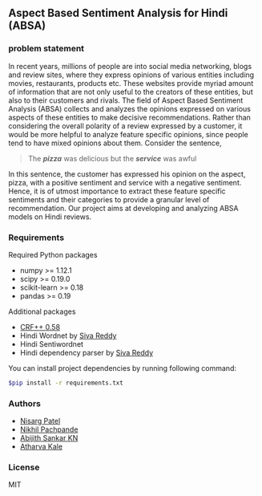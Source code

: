 ## Aspect Based Sentiment Analysis for Hindi (ABSA)

### problem statement 
In recent years, millions of people are into social media networking, blogs and review sites, where they express opinions of various entities including movies, restaurants, products etc. These websites provide myriad amount of information that are not only useful to the creators of these entities, but also to their customers and rivals. The field of Aspect Based Sentiment Analysis (ABSA) collects and analyzes the opinions expressed on various aspects of these entities to make decisive recommendations. Rather than considering the overall polarity of a review expressed by a customer, it would be more helpful to analyze feature specific opinions, since people tend to have mixed opinions about them. Consider the sentence,

> The ***pizza*** was delicious but the ***service*** was awful

In this sentence, the customer has expressed his opinion on the aspect, pizza, with a positive sentiment and service with a negative sentiment. Hence, it is of utmost importance to extract these feature specific sentiments and their categories to provide a granular level of recommendation. Our project aims at developing and analyzing ABSA models on Hindi reviews.

### Requirements

Required Python packages
- numpy >= 1.12.1
- scipy >= 0.19.0
- scikit-learn >= 0.18
- pandas >= 0.19

Additional packages
 - [CRF++ 0.58](https://taku910.github.io/crfpp/) 
 - Hindi Wordnet by [Siva Reddy](http://sivareddy.in/downloads)
 - Hindi Sentiwordnet
 - Hindi dependency parser by [Siva Reddy](http://sivareddy.in/downloads)


You can install project dependencies by running following command:
```sh
$pip install -r requirements.txt
```
### Authors

- [Nisarg Patel](https://github.com/pnisarg)
- [Nikhil Pachpande](https://github.com/pachpandenikhil)
- [Abijith Sankar KN](https://github.com/abijithsankar)
- [Atharva Kale](https://github.com/athkale)

### License
MIT
